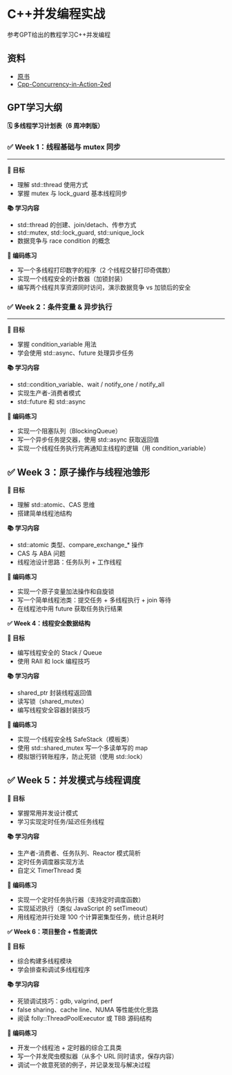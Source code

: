 # C++并发编程实战
参考GPT给出的教程学习C++并发编程
## 资料
- [原书](https://github.com/ZhouZhaoJi/Library/blob/master/Programming/C++%E5%B9%B6%E5%8F%91%E7%BC%96%E7%A8%8B%E5%AE%9E%E6%88%98.pdf)
- [Cpp-Concurrency-in-Action-2ed](https://github.com/downdemo/Cpp-Concurrency-in-Action-2ed/tree/master)

## GPT学习大纲
**🗓️ 多线程学习计划表（6 周冲刺版）**

### ✅ Week 1：线程基础与 mutex 同步
---
**🎯 目标**
- 理解 std::thread 使用方式
- 掌握 mutex 与 lock_guard 基本线程同步

**📚 学习内容**
- std::thread 的创建、join/detach、传参方式
- std::mutex, std::lock_guard, std::unique_lock
- 数据竞争与 race condition 的概念

**🧪 编码练习**
- 写一个多线程打印数字的程序（2 个线程交替打印奇偶数）
- 实现一个线程安全的计数器（加锁封装）
- 编写两个线程共享资源同时访问，演示数据竞争 vs 加锁后的安全


### ✅ Week 2：条件变量 & 异步执行
---
**🎯 目标**
- 掌握 condition_variable 用法
- 学会使用 std::async、future 处理异步任务

**📚 学习内容**
- std::condition_variable、wait / notify_one / notify_all
- 实现生产者-消费者模式
- std::future 和 std::async

**🧪 编码练习**
- 实现一个阻塞队列（BlockingQueue）
- 写一个异步任务提交器，使用 std::async 获取返回值
- 实现一个线程任务执行完再通知主线程的逻辑（用 condition_variable）


**✅ Week 3：原子操作与线程池雏形**
---
**🎯 目标**
- 理解 std::atomic、CAS 思维
- 搭建简单线程池结构

**📚 学习内容**
- std::atomic 类型、compare_exchange_* 操作
- CAS 与 ABA 问题
- 线程池设计思路：任务队列 + 工作线程

**🧪 编码练习**
- 实现一个原子变量加法操作和自旋锁
- 写一个简单线程池类：提交任务 + 多线程执行 + join 等待
- 在线程池中用 future 获取任务执行结果


**✅ Week 4：线程安全数据结构**

**🎯 目标**
- 编写线程安全的 Stack / Queue
- 使用 RAII 和 lock 编程技巧

**📚 学习内容**
- shared_ptr 封装线程返回值
- 读写锁（shared_mutex）
- 编写线程安全容器封装技巧

**🧪 编码练习**
- 实现一个线程安全栈 SafeStack<T>（模板类）
- 使用 std::shared_mutex 写一个多读单写的 map
- 模拟银行转账程序，防止死锁（使用 std::lock）


**✅ Week 5：并发模式与线程调度**
---
**🎯 目标**
- 掌握常用并发设计模式
- 学习实现定时任务/延迟任务线程

**📚 学习内容**
- 生产者-消费者、任务队列、Reactor 模式简析
- 定时任务调度器实现方法
- 自定义 TimerThread 类

**🧪 编码练习**
- 实现一个定时任务执行器（支持定时调度函数）
- 实现延迟执行（类似 JavaScript 的 setTimeout）
- 用线程池并行处理 100 个计算密集型任务，统计总耗时


**✅ Week 6：项目整合 + 性能调优**

**🎯 目标**
- 综合构建多线程模块
- 学会排查和调试多线程程序

**📚 学习内容**
- 死锁调试技巧：gdb, valgrind, perf
- false sharing、cache line、NUMA 等性能优化思路
- 阅读 folly::ThreadPoolExecutor 或 TBB 源码结构

**🧪 编码练习**
- 开发一个线程池 + 定时器的综合工具类
- 写一个并发爬虫模拟器（从多个 URL 同时请求，保存内容）
- 调试一个故意死锁的例子，并记录发现与解决过程